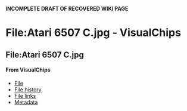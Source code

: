 **INCOMPLETE DRAFT OF RECOVERED WIKI PAGE**

# File:Atari 6507 C.jpg - VisualChips

## File:Atari 6507 C.jpg

#### From VisualChips

- [File](#file)
- [File history](#filehistory)
- [File links](#filelinks)
- [Metadata](#metadata)

